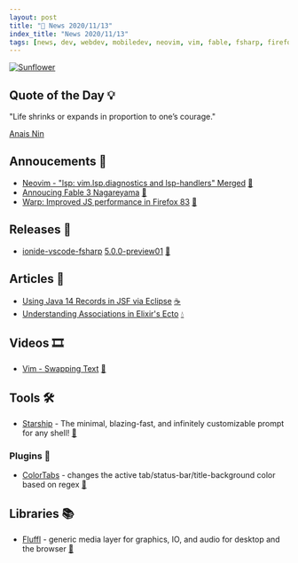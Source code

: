 ```yaml
---
layout: post
title: "📜 News 2020/11/13"
index_title: "News 2020/11/13"
tags: [news, dev, webdev, mobiledev, neovim, vim, fable, fsharp, firefox, java, shell, vscode, rustlang, elixirlang]
---
```


<a href="https://daily-tech-news.github.io/2020/11/13/news.html">
  <img src="https://user-images.githubusercontent.com/430272/99139010-de417d00-2613-11eb-9ef9-2f2694e3a5f2.jpg"
     alt="Sunflower"
     class="image">
</a>

## Quote of the Day 💡

"Life shrinks or expands in proportion to one’s courage."

[Anais Nin](https://en.wikipedia.org/wiki/Ana%C3%AFs_Nin)

## Annoucements 🥁

- [Neovim - "lsp: vim.lsp.diagnostics and lsp-handlers" Merged](https://github.com/neovim/neovim/pull/12655) [🍃](https://neovim.io "#neovim")
- [Annoucing Fable 3 Nagareyama](https://fable.io/blog/Announcing-Nagareyama-2.html) [🔷](https://fsharp.org "#fsharp #dotnet")
- [Warp: Improved JS performance in Firefox 83](https://hacks.mozilla.org/2020/11/warp-improved-js-performance-in-firefox-83/) [🦊](https://www.mozilla.org/en-US/firefox "#firefox")

## Releases 🥳

- [ionide-vscode-fsharp](https://github.com/ionide/ionide-vscode-fsharp) [5.0.0-preview01](https://github.com/ionide/ionide-vscode-fsharp/releases/tag/5.0.0-preview01) [🔷](https://fsharp.org "#fsharp #dotnet")

## Articles 📜

- [Using Java 14 Records in JSF via Eclipse](https://balusc.omnifaces.org/2020/11/using-java-14-records-in-jsf-via-eclipse.html) [☕️](https://www.java.com "#java")
- [Understanding Associations in Elixir's Ecto](https://blog.appsignal.com/2020/11/10/understanding-associations-in-elixir-ecto.html?utm_source=boostedblogpost&utm_medium=twitter&utm_campaign=2020-11-10) [💧](https://elixir-lang.org "#elixirlang")

## Videos 🎞

- [Vim - Swapping Text](https://www.youtube.com/watch?v=bASKn1WcM9A) [🍃](https://www.vim.org "#vim")

## Tools 🛠

- [Starship](https://starship.rs) - The minimal, blazing-fast, and infinitely customizable prompt for any shell!  [🐚](https://starship.rs "#zsh #shell")

### Plugins 🔌

- [ColorTabs](https://marketplace.visualstudio.com/items?itemName=orepor.color-tabs-vscode-ext) - changes the active tab/status-bar/title-background color based on regex [📝](https://code.visualstudio.com "#vscode")

## Libraries 📚

- [Fluffl](https://github.com/K-C-DaCosta/fluffl) - generic media layer for graphics, IO, and audio for desktop and the browser [🦀](https://www.rust-lang.org "#rust")

